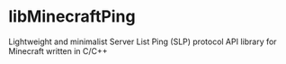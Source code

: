 # libMinecraftPing
Lightweight and minimalist Server List Ping (SLP) protocol API library for Minecraft written in C/C++
